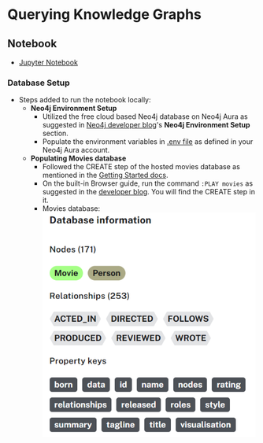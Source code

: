 # Querying Knowledge Graphs

## Notebook

- [Jupyter Notebook](../code/L2-query_with_cypher.ipynb)

### Database Setup

- Steps added to run the notebook locally:
  - **Neo4j Environment Setup**
    - Utilized the free cloud based Neo4j database on Neo4j Aura as suggested in [Neo4j developer blog](https://neo4j.com/developer-blog/knowledge-graph-rag-application/)'s **Neo4j Environment Setup** section.
    - Populate the environment variables in [.env file](../code/.env) as defined in your Neo4j Aura account.
  - **Populating Movies database**
    - Followed the CREATE step of the hosted movies database as mentioned in the [Getting Started docs](https://neo4j.com/docs/getting-started/appendix/example-data/#_hosted_databases).
    - On the built-in Browser guide, run the command `:PLAY movies` as suggested in the [developer blog](https://neo4j.com/developer-blog/getting-started-with-play-movies/). You will find the CREATE step in it.
    - Movies database: ![Movies database](../images/2_0.png)
